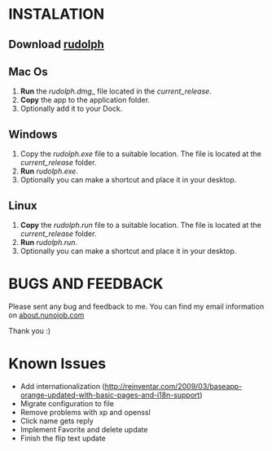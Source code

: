 INSTALATION
===========
## __Download__ [rudolph](http://nunojobpinto.googlepages.com/rudolph_v0.3b.zip)

Mac Os
------
1. __Run__ the _rudolph.dmg__ file located in the *current_release*.
2. __Copy__ the app to the application folder.
3. Optionally add it to your Dock.

Windows
-------
1. Copy the _rudolph.exe_ file to a suitable location. The file is located at the *current_release* folder.
2. __Run__ _rudolph.exe_.
3. Optionally you can make a shortcut and place it in your desktop.

Linux
-----
1. __Copy__ the _rudolph.run_ file to a suitable location. The file is located at the *current_release* folder.
2. __Run__ _rudolph.run_.
3. Optionally you can make a shortcut and place it in your desktop.

BUGS AND FEEDBACK
=================
Please sent any bug and feedback to me. You can find my email information on [about.nunojob.com](http://about.nunojob.com)

Thank you :)

Known Issues
============
- Add internationalization (http://reinventar.com/2009/03/baseapp-orange-updated-with-basic-pages-and-i18n-support)
- Migrate configuration to file
- Remove problems with xp and openssl
- Click name gets reply
- Implement Favorite and delete update
- Finish the flip text update

